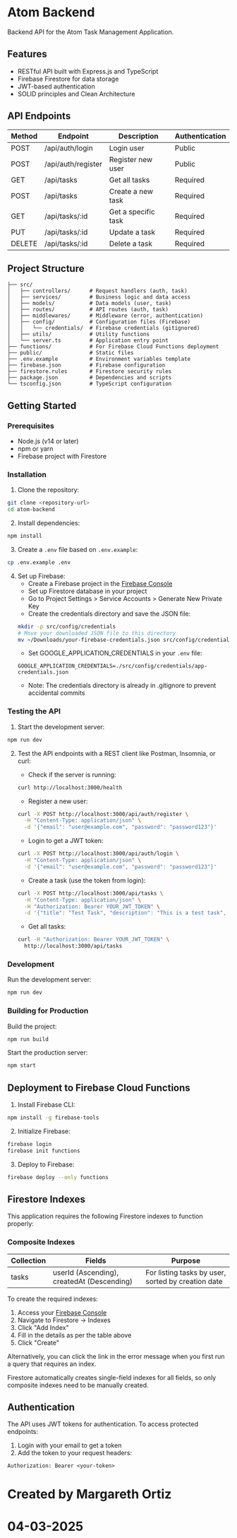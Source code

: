 # Atom Backend

Backend API for the Atom Task Management Application.

## Features

- RESTful API built with Express.js and TypeScript
- Firebase Firestore for data storage
- JWT-based authentication
- SOLID principles and Clean Architecture

## API Endpoints

| Method | Endpoint         | Description                    | Authentication |
|--------|------------------|--------------------------------|----------------|
| POST   | /api/auth/login   | Login user                     | Public         |
| POST   | /api/auth/register| Register new user              | Public         |
| GET    | /api/tasks        | Get all tasks                  | Required       |
| POST   | /api/tasks        | Create a new task              | Required       |
| GET    | /api/tasks/:id    | Get a specific task            | Required       |
| PUT    | /api/tasks/:id    | Update a task                  | Required       |
| DELETE | /api/tasks/:id    | Delete a task                  | Required       |

## Project Structure

```
├── src/
│   ├── controllers/      # Request handlers (auth, task)
│   ├── services/         # Business logic and data access
│   ├── models/           # Data models (user, task)
│   ├── routes/           # API routes (auth, task)
│   ├── middlewares/      # Middleware (error, authentication)
│   ├── config/           # Configuration files (Firebase)
│   │   └── credentials/  # Firebase credentials (gitignored)
│   ├── utils/            # Utility functions
│   └── server.ts         # Application entry point
├── functions/            # For Firebase Cloud Functions deployment
├── public/               # Static files
├── .env.example          # Environment variables template
├── firebase.json         # Firebase configuration
├── firestore.rules       # Firestore security rules
├── package.json          # Dependencies and scripts
└── tsconfig.json         # TypeScript configuration
```

## Getting Started

### Prerequisites

- Node.js (v14 or later)
- npm or yarn
- Firebase project with Firestore

### Installation

1. Clone the repository:
```bash
git clone <repository-url>
cd atom-backend
```

2. Install dependencies:
```bash
npm install
```

3. Create a `.env` file based on `.env.example`:
```bash
cp .env.example .env
```

4. Set up Firebase:
   - Create a Firebase project in the [Firebase Console](https://console.firebase.google.com/)
   - Set up Firestore database in your project
   - Go to Project Settings > Service Accounts > Generate New Private Key
   - Create the credentials directory and save the JSON file:
   ```bash
   mkdir -p src/config/credentials
   # Move your downloaded JSON file to this directory
   mv ~/Downloads/your-firebase-credentials.json src/config/credentials/app-credentials.json
   ```
   - Set GOOGLE_APPLICATION_CREDENTIALS in your `.env` file:
   ```
   GOOGLE_APPLICATION_CREDENTIALS=./src/config/credentials/app-credentials.json
   ```
   - Note: The credentials directory is already in .gitignore to prevent accidental commits

### Testing the API

1. Start the development server:
```bash
npm run dev
```

2. Test the API endpoints with a REST client like Postman, Insomnia, or curl:

   - Check if the server is running:
   ```bash
   curl http://localhost:3000/health
   ```

   - Register a new user:
   ```bash
   curl -X POST http://localhost:3000/api/auth/register \
     -H "Content-Type: application/json" \
     -d '{"email": "user@example.com", "password": "password123"}'
   ```

   - Login to get a JWT token:
   ```bash
   curl -X POST http://localhost:3000/api/auth/login \
     -H "Content-Type: application/json" \
     -d '{"email": "user@example.com", "password": "password123"}'
   ```

   - Create a task (use the token from login):
   ```bash
   curl -X POST http://localhost:3000/api/tasks \
     -H "Content-Type: application/json" \
     -H "Authorization: Bearer YOUR_JWT_TOKEN" \
     -d '{"title": "Test Task", "description": "This is a test task", "priority": "medium"}'
   ```

   - Get all tasks:
   ```bash
   curl -H "Authorization: Bearer YOUR_JWT_TOKEN" \
     http://localhost:3000/api/tasks
   ```

### Development

Run the development server:
```bash
npm run dev
```

### Building for Production

Build the project:
```bash
npm run build
```

Start the production server:
```bash
npm start
```

## Deployment to Firebase Cloud Functions

1. Install Firebase CLI:
```bash
npm install -g firebase-tools
```

2. Initialize Firebase:
```bash
firebase login
firebase init functions
```

3. Deploy to Firebase:
```bash
firebase deploy --only functions
```

## Firestore Indexes

This application requires the following Firestore indexes to function properly:

### Composite Indexes

| Collection | Fields                                    | Purpose                          |
|------------|-------------------------------------------|----------------------------------|
| tasks      | userId (Ascending), createdAt (Descending)| For listing tasks by user, sorted by creation date |

To create the required indexes:

1. Access your [Firebase Console](https://console.firebase.google.com/)
2. Navigate to Firestore → Indexes
3. Click "Add Index"
4. Fill in the details as per the table above
5. Click "Create"

Alternatively, you can click the link in the error message when you first run a query that requires an index.

Firestore automatically creates single-field indexes for all fields, so only composite indexes need to be manually created.

## Authentication

The API uses JWT tokens for authentication. To access protected endpoints:

1. Login with your email to get a token
2. Add the token to your request headers:
```
Authorization: Bearer <your-token>
```

# Created by Margareth Ortiz 
# 04-03-2025

